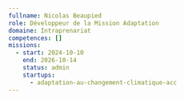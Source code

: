 ```yaml
---
fullname: Nicolas Beaupied
role: Développeur de la Mission Adaptation
domaine: Intraprenariat
competences: []
missions:
  - start: 2024-10-10
    end: 2026-10-14
    status: admin
    startups:
      - adaptation-au-changement-climatique-acc
---
```

